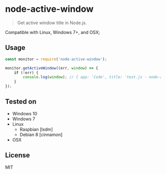 # node-active-window
> Get active window title in Node.js.

Compatible with Linux, Windows 7+, and OSX;

## Usage

```javascript
const monitor = require('node-active-window');

monitor.getActiveWindow((err, window) => {
    if (!err) {
        console.log(window); // { app: 'Code', title: 'test.js - node-active-window - Visual Studio Code' }
    }
});

```
## Tested on
- Windows 10
- Windows 7
- Linux 
  - Raspbian [lxdm]
  - Debian 8 [cinnamon]
- OSX

## License

MIT
